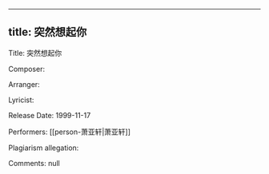
---
title: 突然想起你
---
Title: 突然想起你

Composer: 

Arranger: 

Lyricist: 

Release Date: 1999-11-17

Performers: [[person-萧亚轩|萧亚轩]]

Plagiarism allegation:


Comments:
null
